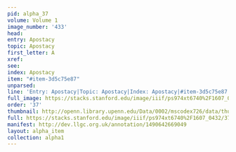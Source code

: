 ```yaml
---
pid: alpha_37
volume: Volume 1
image_number: '433'
head: 
entry: Apostacy
topic: Apostacy
first_letter: A
xref: 
see: 
index: Apostacy
item: "#item-3d5c75e87"
unparsed: 
line: 'Entry: Apostacy|Topic: Apostacy|Index: Apostacy|#item-3d5c75e87'
full_image: https://stacks.stanford.edu/image/iiif/ps974xt6740%2F1607_0432/full/full/0/default.jpg
order: '37'
thumbnail: http://openn.library.upenn.edu/Data/0002/mscodex726/data/thumb/1607_0432_thumb.jpg
full: https://stacks.stanford.edu/image/iiif/ps974xt6740%2F1607_0432/379,4067,3091,684/full/0/default.jpg
manifest: http://dev.llgc.org.uk/annotation/1490642669049
layout: alpha_item
collection: alpha1
---
```

